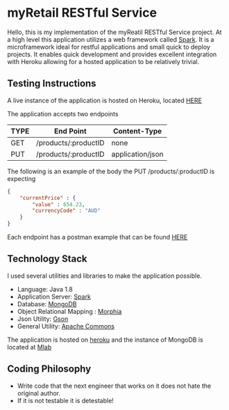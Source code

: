 # myRetail RESTful Service

Hello, this is my implementation of the myReatil RESTful Service project. At a high level
this application utilizes a web framework called [Spark](http://sparkjava.com/). It is a microframework
ideal for restful applications and small quick to deploy projects. It enables quick development and
provides excellent integration with Heroku allowing for a hosted application to be relatively trivial.

## Testing Instructions
A live instance of the application is hosted on Heroku, located [HERE](https://a-zalewski-tget-app.herokuapp.com)

The application accepts two endpoints

| TYPE     | End Point            | Content-Type |
| -------- | :----------:         | ------------     |
| GET      | /products/:productID | none             |
| PUT      | /products/:productID | application/json |


The following is an example of the body the PUT /products/:productID is expecting
``` json
{
    "currentPrice" : {
        "value" : 654.23,
        "currencyCode" : "AUD"
    }
}
```

Each endpoint has a postman example that can be found [HERE](https://app.getpostman.com/run-collection/99ecdab871a606d074fb)


## Technology Stack
  I used several utilities and libraries to make the application possible.
* Language: Java 1.8
* Application Server: [Spark](http://sparkjava.com/)
* Database: [MongoDB](https://www.mongodb.com/)
* Object Relational Mapping : [Morphia](http://morphiaorg.github.io/morphia/1.4/)
* Json Utility: [Gson](https://github.com/google/gson)
* General Utility: [Apache Commons](https://commons.apache.org/)

The application is hosted on [heroku](http://heroku.com) and the instance of MongoDB is located
at [Mlab](https://mlab.com)

## Coding Philosophy
* Write code that the next engineer that works on it does not hate the original author.
* If it is not testable it is detestable!